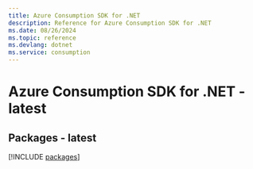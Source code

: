 ```yaml
---
title: Azure Consumption SDK for .NET
description: Reference for Azure Consumption SDK for .NET
ms.date: 08/26/2024
ms.topic: reference
ms.devlang: dotnet
ms.service: consumption
---
```

# Azure Consumption SDK for .NET - latest
## Packages - latest
[!INCLUDE [packages](consumption-index.md)]